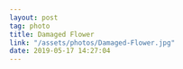 ```yaml
---
layout: post
tag: photo
title: Damaged Flower
link: "/assets/photos/Damaged-Flower.jpg"
date: 2019-05-17 14:27:04
---
```

